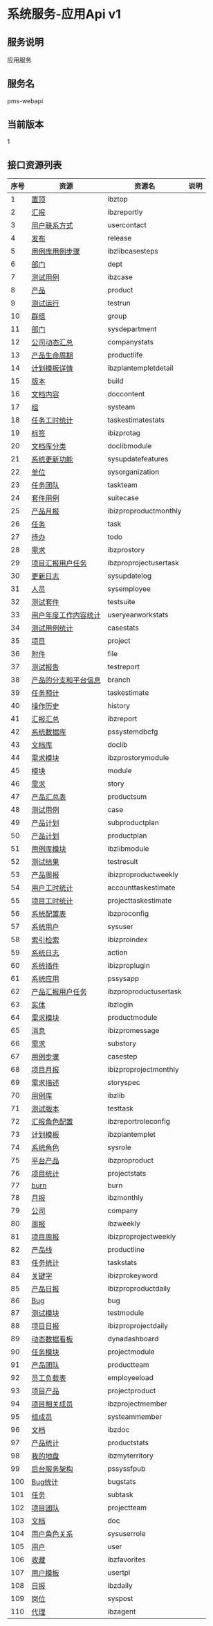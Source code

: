 
# 系统服务-应用Api v1
## 服务说明
应用服务

## 服务名
pms-webapi

## 当前版本
1

## 接口资源列表
| 序号 | 资源 | 资源名 | 说明 |
| ---- | ---- | ---- | ---- |
| 1 | [置顶](1/IbzTop) | ibztop |  |
| 2 | [汇报](1/IbzReportly) | ibzreportly |  |
| 3 | [用户联系方式](1/UserContact) | usercontact |  |
| 4 | [发布](1/Release) | release |  |
| 5 | [用例库用例步骤](1/IbzLibCaseSteps) | ibzlibcasesteps |  |
| 6 | [部门](1/Dept) | dept |  |
| 7 | [测试用例](1/IbzCase) | ibzcase |  |
| 8 | [产品](1/Product) | product |  |
| 9 | [测试运行](1/TestRun) | testrun |  |
| 10 | [群组](1/Group) | group |  |
| 11 | [部门](1/SysDepartment) | sysdepartment |  |
| 12 | [公司动态汇总](1/CompanyStats) | companystats |  |
| 13 | [产品生命周期](1/ProductLife) | productlife |  |
| 14 | [计划模板详情](1/IbzPlanTempletDetail) | ibzplantempletdetail |  |
| 15 | [版本](1/Build) | build |  |
| 16 | [文档内容](1/DocContent) | doccontent |  |
| 17 | [组](1/SysTeam) | systeam |  |
| 18 | [任务工时统计](1/taskestimatestats) | taskestimatestats |  |
| 19 | [标签](1/IBIZProTag) | ibizprotag |  |
| 20 | [文档库分类](1/DocLibModule) | doclibmodule |  |
| 21 | [系统更新功能](1/SysUpdateFeatures) | sysupdatefeatures |  |
| 22 | [单位](1/SysOrganization) | sysorganization |  |
| 23 | [任务团队](1/TaskTeam) | taskteam |  |
| 24 | [套件用例](1/SuiteCase) | suitecase |  |
| 25 | [产品月报](1/IbizproProductMonthly) | ibizproproductmonthly |  |
| 26 | [任务](1/Task) | task |  |
| 27 | [待办](1/Todo) | todo |  |
| 28 | [需求](1/IBZProStory) | ibzprostory |  |
| 29 | [项目汇报用户任务](1/IbzproProjectUserTask) | ibzproprojectusertask |  |
| 30 | [更新日志](1/SysUpdateLog) | sysupdatelog |  |
| 31 | [人员](1/SysEmployee) | sysemployee |  |
| 32 | [测试套件](1/TestSuite) | testsuite |  |
| 33 | [用户年度工作内容统计](1/UserYearWorkStats) | useryearworkstats |  |
| 34 | [测试用例统计](1/CaseStats) | casestats |  |
| 35 | [项目](1/Project) | project |  |
| 36 | [附件](1/File) | file |  |
| 37 | [测试报告](1/TestReport) | testreport |  |
| 38 | [产品的分支和平台信息](1/Branch) | branch |  |
| 39 | [任务预计](1/TaskEstimate) | taskestimate |  |
| 40 | [操作历史](1/History) | history |  |
| 41 | [汇报汇总](1/IbzReport) | ibzreport |  |
| 42 | [系统数据库](1/PSSystemDBCfg) | pssystemdbcfg |  |
| 43 | [文档库](1/DocLib) | doclib |  |
| 44 | [需求模块](1/IBZProStoryModule) | ibzprostorymodule |  |
| 45 | [模块](1/Module) | module |  |
| 46 | [需求](1/Story) | story |  |
| 47 | [产品汇总表](1/ProductSum) | productsum |  |
| 48 | [测试用例](1/Case) | case |  |
| 49 | [产品计划](1/SubProductPlan) | subproductplan |  |
| 50 | [产品计划](1/ProductPlan) | productplan |  |
| 51 | [用例库模块](1/IbzLibModule) | ibzlibmodule |  |
| 52 | [测试结果](1/TestResult) | testresult |  |
| 53 | [产品周报](1/IbizproProductWeekly) | ibizproproductweekly |  |
| 54 | [用户工时统计](1/AccountTaskestimate) | accounttaskestimate |  |
| 55 | [项目工时统计](1/ProjectTaskestimate) | projecttaskestimate |  |
| 56 | [系统配置表](1/IbzproConfig) | ibzproconfig |  |
| 57 | [系统用户](1/SysUser) | sysuser |  |
| 58 | [索引检索](1/IbizproIndex) | ibizproindex |  |
| 59 | [系统日志](1/Action) | action |  |
| 60 | [系统插件](1/IBIZProPlugin) | ibizproplugin |  |
| 61 | [系统应用](1/PSSysApp) | pssysapp |  |
| 62 | [产品汇报用户任务](1/IbzproProductUserTask) | ibzproproductusertask |  |
| 63 | [实体](1/IbzLogin) | ibzlogin |  |
| 64 | [需求模块](1/ProductModule) | productmodule |  |
| 65 | [消息](1/IBIZProMessage) | ibizpromessage |  |
| 66 | [需求](1/SubStory) | substory |  |
| 67 | [用例步骤](1/CaseStep) | casestep |  |
| 68 | [项目月报](1/IbizproProjectMonthly) | ibizproprojectmonthly |  |
| 69 | [需求描述](1/StorySpec) | storyspec |  |
| 70 | [用例库](1/IbzLib) | ibzlib |  |
| 71 | [测试版本](1/TestTask) | testtask |  |
| 72 | [汇报角色配置](1/IbzReportRoleConfig) | ibzreportroleconfig |  |
| 73 | [计划模板](1/IbzPlanTemplet) | ibzplantemplet |  |
| 74 | [系统角色](1/SysRole) | sysrole |  |
| 75 | [平台产品](1/IBZProProduct) | ibzproproduct |  |
| 76 | [项目统计](1/ProjectStats) | projectstats |  |
| 77 | [burn](1/Burn) | burn |  |
| 78 | [月报](1/IbzMonthly) | ibzmonthly |  |
| 79 | [公司](1/Company) | company |  |
| 80 | [周报](1/IbzWeekly) | ibzweekly |  |
| 81 | [项目周报](1/IbizproProjectWeekly) | ibizproprojectweekly |  |
| 82 | [产品线](1/ProductLine) | productline |  |
| 83 | [任务统计](1/TaskStats) | taskstats |  |
| 84 | [关键字](1/IBIZProKeyword) | ibizprokeyword |  |
| 85 | [产品日报](1/IbizproProductDaily) | ibizproproductdaily |  |
| 86 | [Bug](1/Bug) | bug |  |
| 87 | [测试模块](1/TestModule) | testmodule |  |
| 88 | [项目日报](1/IbizproProjectDaily) | ibizproprojectdaily |  |
| 89 | [动态数据看板](1/DynaDashboard) | dynadashboard |  |
| 90 | [任务模块](1/ProjectModule) | projectmodule |  |
| 91 | [产品团队](1/PRODUCTTEAM) | productteam |  |
| 92 | [员工负载表](1/EmpLoyeeload) | employeeload |  |
| 93 | [项目产品](1/ProjectProduct) | projectproduct |  |
| 94 | [项目相关成员](1/IbzProjectMember) | ibzprojectmember |  |
| 95 | [组成员](1/SysTeamMember) | systeammember |  |
| 96 | [文档](1/IBzDoc) | ibzdoc |  |
| 97 | [产品统计](1/ProductStats) | productstats |  |
| 98 | [我的地盘](1/IbzMyTerritory) | ibzmyterritory |  |
| 99 | [后台服务架构](1/PSSysSFPub) | pssyssfpub |  |
| 100 | [Bug统计](1/BugStats) | bugstats |  |
| 101 | [任务](1/SubTask) | subtask |  |
| 102 | [项目团队](1/ProjectTeam) | projectteam |  |
| 103 | [文档](1/Doc) | doc |  |
| 104 | [用户角色关系](1/SysUserRole) | sysuserrole |  |
| 105 | [用户](1/User) | user |  |
| 106 | [收藏](1/IbzFavorites) | ibzfavorites |  |
| 107 | [用户模板](1/UserTpl) | usertpl |  |
| 108 | [日报](1/IbzDaily) | ibzdaily |  |
| 109 | [岗位](1/SysPost) | syspost |  |
| 110 | [代理](1/IbzAgent) | ibzagent |  |

